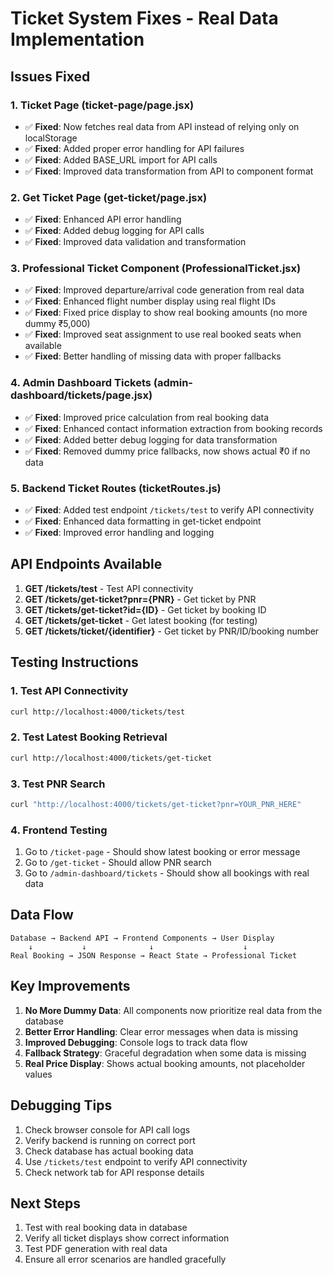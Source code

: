 # Ticket System Fixes - Real Data Implementation

## Issues Fixed

### 1. **Ticket Page (ticket-page/page.jsx)**
- ✅ **Fixed**: Now fetches real data from API instead of relying only on localStorage
- ✅ **Fixed**: Added proper error handling for API failures
- ✅ **Fixed**: Added BASE_URL import for API calls
- ✅ **Fixed**: Improved data transformation from API to component format

### 2. **Get Ticket Page (get-ticket/page.jsx)**
- ✅ **Fixed**: Enhanced API error handling
- ✅ **Fixed**: Added debug logging for API calls
- ✅ **Fixed**: Improved data validation and transformation

### 3. **Professional Ticket Component (ProfessionalTicket.jsx)**
- ✅ **Fixed**: Improved departure/arrival code generation from real data
- ✅ **Fixed**: Enhanced flight number display using real flight IDs
- ✅ **Fixed**: Fixed price display to show real booking amounts (no more dummy ₹5,000)
- ✅ **Fixed**: Improved seat assignment to use real booked seats when available
- ✅ **Fixed**: Better handling of missing data with proper fallbacks

### 4. **Admin Dashboard Tickets (admin-dashboard/tickets/page.jsx)**
- ✅ **Fixed**: Improved price calculation from real booking data
- ✅ **Fixed**: Enhanced contact information extraction from booking records
- ✅ **Fixed**: Added better debug logging for data transformation
- ✅ **Fixed**: Removed dummy price fallbacks, now shows actual ₹0 if no data

### 5. **Backend Ticket Routes (ticketRoutes.js)**
- ✅ **Fixed**: Added test endpoint `/tickets/test` to verify API connectivity
- ✅ **Fixed**: Enhanced data formatting in get-ticket endpoint
- ✅ **Fixed**: Improved error handling and logging

## API Endpoints Available

1. **GET /tickets/test** - Test API connectivity
2. **GET /tickets/get-ticket?pnr={PNR}** - Get ticket by PNR
3. **GET /tickets/get-ticket?id={ID}** - Get ticket by booking ID
4. **GET /tickets/get-ticket** - Get latest booking (for testing)
5. **GET /tickets/ticket/{identifier}** - Get ticket by PNR/ID/booking number

## Testing Instructions

### 1. Test API Connectivity
```bash
curl http://localhost:4000/tickets/test
```

### 2. Test Latest Booking Retrieval
```bash
curl http://localhost:4000/tickets/get-ticket
```

### 3. Test PNR Search
```bash
curl "http://localhost:4000/tickets/get-ticket?pnr=YOUR_PNR_HERE"
```

### 4. Frontend Testing
1. Go to `/ticket-page` - Should show latest booking or error message
2. Go to `/get-ticket` - Should allow PNR search
3. Go to `/admin-dashboard/tickets` - Should show all bookings with real data

## Data Flow

```
Database → Backend API → Frontend Components → User Display
    ↓           ↓              ↓                    ↓
Real Booking → JSON Response → React State → Professional Ticket
```

## Key Improvements

1. **No More Dummy Data**: All components now prioritize real data from the database
2. **Better Error Handling**: Clear error messages when data is missing
3. **Improved Debugging**: Console logs to track data flow
4. **Fallback Strategy**: Graceful degradation when some data is missing
5. **Real Price Display**: Shows actual booking amounts, not placeholder values

## Debugging Tips

1. Check browser console for API call logs
2. Verify backend is running on correct port
3. Check database has actual booking data
4. Use `/tickets/test` endpoint to verify API connectivity
5. Check network tab for API response details

## Next Steps

1. Test with real booking data in database
2. Verify all ticket displays show correct information
3. Test PDF generation with real data
4. Ensure all error scenarios are handled gracefully